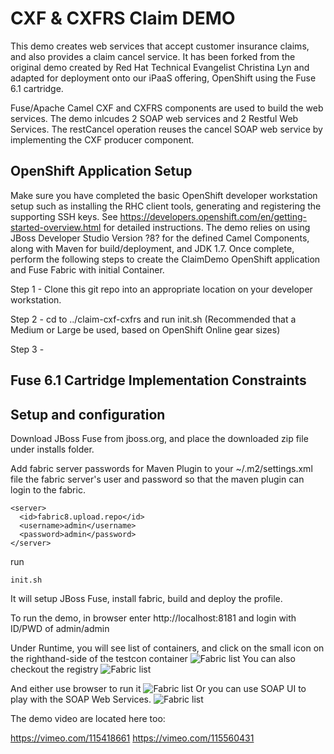 CXF & CXFRS Claim DEMO
======================================================
This demo creates web services that accept customer insurance claims, and also provides a claim cancel service.  It has been forked from the original demo created by Red Hat Technical Evangelist Christina Lyn and adapted for deployment onto our iPaaS offering, OpenShift using the Fuse 6.1 cartridge.

Fuse/Apache Camel CXF and CXFRS components are used to build the web services. The demo inlcudes 2 SOAP web services and 2 Restful Web Services. The restCancel operation reuses the cancel SOAP web service by implementing the CXF producer component.

OpenShift Application Setup
---------------------------
Make sure you have completed the basic OpenShift developer workstation setup such as installing the RHC client tools, generating and registering the supporting SSH keys.  See https://developers.openshift.com/en/getting-started-overview.html for detailed instructions.  The demo relies on using JBoss Developer Studio Version ?8? for the defined Camel Components, along with Maven for build/deployment, and JDK 1.7. Once complete, perform the following steps to create the ClaimDemo OpenShift application and Fuse Fabric with initial Container.

Step 1 - Clone this git repo into an appropriate location on your developer workstation.

Step 2 - cd to ../claim-cxf-cxfrs and run init.sh <openshift domain> <application name> <gear size> (Recommended that a Medium or Large be used, based on OpenShift Online gear sizes)

Step 3 - 
  


Fuse 6.1 Cartridge Implementation Constraints
---------------------------------------------

Setup and configuration
-----------------------

Download JBoss Fuse from jboss.org, and place the downloaded zip file under installs folder.

Add fabric server passwords for Maven Plugin to your ~/.m2/settings.xml file the fabric server's user and password so that the maven plugin can login to the fabric.

```
<server>
  <id>fabric8.upload.repo</id>
  <username>admin</username>
  <password>admin</password>
</server>
```

run 
```
init.sh
```

It will setup JBoss Fuse, install fabric, build and deploy the profile. 

To run the demo, in browser enter http://localhost:8181 and login with ID/PWD of admin/admin

Under Runtime, you will see list of containers, and click on the small icon on the righthand-side of the testcon container
![Fabric list](https://raw.githubusercontent.com/weimeilin79/claim-cxf-cxfrs/master/doc/pic/01-fabric-container-list.png?raw=true)
You can also checkout the registry
![Fabric list](https://raw.githubusercontent.com/weimeilin79/claim-cxf-cxfrs/master/doc/pic/02-registry.png?raw=true)

And either use browser to run it 
![Fabric list](https://raw.githubusercontent.com/weimeilin79/claim-cxf-cxfrs/master/doc/pic/03-browser.png?raw=true)
Or you can use SOAP UI to play with the SOAP Web Services.
![Fabric list](https://raw.githubusercontent.com/weimeilin79/claim-cxf-cxfrs/master/doc/pic/04-soapui.png?raw=true)


The demo video are located here too:

https://vimeo.com/115418661
https://vimeo.com/115560431
